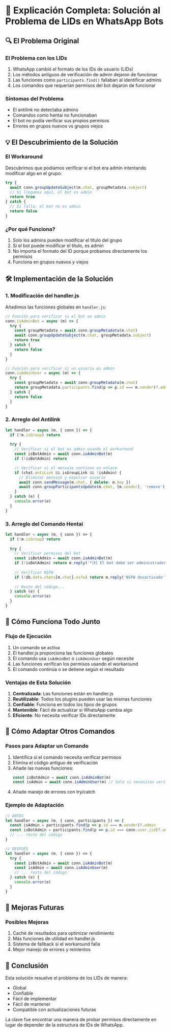 # 📘 Explicación Completa: Solución al Problema de LIDs en WhatsApp Bots

## 🔍 El Problema Original

### El Problema con los LIDs
1. WhatsApp cambió el formato de los IDs de usuario (LIDs)
2. Los métodos antiguos de verificación de admin dejaron de funcionar
3. Las funciones como `participants.find()` fallaban al identificar admins
4. Los comandos que requerían permisos del bot dejaron de funcionar

### Síntomas del Problema
- El antilink no detectaba admins
- Comandos como hentai no funcionaban
- El bot no podía verificar sus propios permisos
- Errores en grupos nuevos vs grupos viejos

## 💡 El Descubrimiento de la Solución

### El Workaround
Descubrimos que podíamos verificar si el bot era admin intentando modificar algo en el grupo:
```javascript
try {
  await conn.groupUpdateSubject(m.chat, groupMetadata.subject)
  // Si llegamos aquí, el bot es admin
  return true
} catch {
  // Si falla, el bot no es admin
  return false
}
```

### ¿Por qué Funciona?
1. Solo los admins pueden modificar el título del grupo
2. Si el bot puede modificar el título, es admin
3. No importa el formato del ID porque probamos directamente los permisos
4. Funciona en grupos nuevos y viejos

## 🛠️ Implementación de la Solución

### 1. Modificación del handler.js
Añadimos las funciones globales en `handler.js`:
```javascript
// Función para verificar si el bot es admin
conn.isAdminBot = async (m) => {
  try {
    const groupMetadata = await conn.groupMetadata(m.chat)
    await conn.groupUpdateSubject(m.chat, groupMetadata.subject)
    return true
  } catch {
    return false
  }
}

// Función para verificar si un usuario es admin
conn.isAdminUser = async (m) => {
  try {
    const groupMetadata = await conn.groupMetadata(m.chat)
    return groupMetadata.participants.find(p => p.id === m.sender)?.admin === 'admin'
  } catch {
    return false
  }
}
```

### 2. Arreglo del Antilink
```javascript
let handler = async (m, { conn }) => {
  if (!m.isGroup) return
  
  try {
    // Verificar si el bot es admin usando el workaround
    const isBotAdmin = await conn.isAdminBot(m)
    if (!isBotAdmin) return

    // Verificar si el mensaje contiene un enlace
    if (chat.antiLink && isGroupLink && !isAdmin) {
      // Eliminar mensaje y expulsar usuario
      await conn.sendMessage(m.chat, { delete: m.key })
      await conn.groupParticipantsUpdate(m.chat, [m.sender], 'remove')
    }
  } catch (e) {
    console.error(e)
  }
}
```

### 3. Arreglo del Comando Hentai
```javascript
let handler = async (m, { conn }) => {
  if (!m.isGroup) return
  
  try {
    // Verificar permisos del bot
    const isBotAdmin = await conn.isAdminBot(m)
    if (!isBotAdmin) return m.reply('*[❗] El bot debe ser administrador*')
    
    // Verificar NSFW
    if (!db.data.chats[m.chat].nsfw) return m.reply('NSFW desactivado')
    
    // Resto del código...
  } catch (e) {
    console.error(e)
  }
}
```

## 🔄 Cómo Funciona Todo Junto

### Flujo de Ejecución
1. Un comando se activa
2. El handler.js proporciona las funciones globales
3. El comando usa `isAdminBot` o `isAdminUser` según necesite
4. Las funciones verifican los permisos usando el workaround
5. El comando continúa o se detiene según el resultado

### Ventajas de Esta Solución
1. **Centralizada**: Las funciones están en handler.js
2. **Reutilizable**: Todos los plugins pueden usar las mismas funciones
3. **Confiable**: Funciona en todos los tipos de grupos
4. **Mantenible**: Fácil de actualizar si WhatsApp cambia algo
5. **Eficiente**: No necesita verificar IDs directamente

## 📝 Cómo Adaptar Otros Comandos

### Pasos para Adaptar un Comando
1. Identifica si el comando necesita verificar permisos
2. Elimina el código antiguo de verificación
3. Añade las nuevas funciones:
   ```javascript
   const isBotAdmin = await conn.isAdminBot(m)
   const isAdmin = await conn.isAdminUser(m) // Solo si necesitas verificar admin del usuario
   ```
4. Añade manejo de errores con try/catch

### Ejemplo de Adaptación
```javascript
// ANTES
let handler = async (m, { conn, participants }) => {
  const isAdmin = participants.find(p => p.id === m.sender)?.admin
  const isBotAdmin = participants.find(p => p.id === conn.user.jid)?.admin
  // ... resto del código
}

// DESPUÉS
let handler = async (m, { conn }) => {
  try {
    const isBotAdmin = await conn.isAdminBot(m)
    const isAdmin = await conn.isAdminUser(m)
    // ... resto del código
  } catch (e) {
    console.error(e)
  }
}
```

## 🚀 Mejoras Futuras

### Posibles Mejoras
1. Caché de resultados para optimizar rendimiento
2. Más funciones de utilidad en handler.js
3. Sistema de fallback si el workaround falla
4. Mejor manejo de errores y reintentos

## 🎯 Conclusión
Esta solución resuelve el problema de los LIDs de manera:
- Global
- Confiable
- Fácil de implementar
- Fácil de mantener
- Compatible con actualizaciones futuras

La clave fue encontrar una manera de probar permisos directamente en lugar de depender de la estructura de IDs de WhatsApp. 